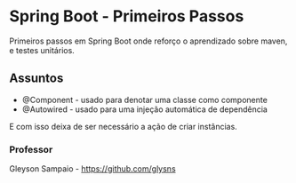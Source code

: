 # Spring Boot - Primeiros Passos
Primeiros passos em Spring Boot onde reforço o aprendizado sobre maven, e testes unitários.

## Assuntos 
- @Component - usado para denotar uma classe como componente
- @Autowired - usado para uma injeção automática de dependência

E com isso deixa de ser necessário a ação de criar instâncias.


### Professor
Gleyson Sampaio - https://github.com/glysns
